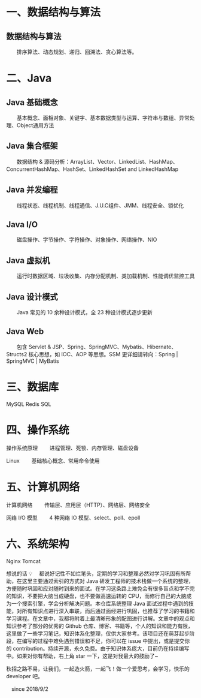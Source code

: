 # 一、数据结构与算法

 ## 数据结构与算法
 　　排序算法、动态规划、递归、回溯法、贪心算法等。

# 二、Java

 ## Java 基础概念
 　　基本概念、面相对象、关键字、基本数据类型与运算、字符串与数组、异常处理、Object通用方法

 ## Java 集合框架
 　　数据结构 & 源码分析：ArrayList、Vector、LinkedList、HashMap、ConcurrentHashMap、HashSet、LinkedHashSet and LinkedHashMap

 ## Java 并发编程
 　　线程状态、线程机制、线程通信、J.U.C组件、JMM、线程安全、锁优化

 ## Java I/O
 　　磁盘操作、字节操作、字符操作、对象操作、网络操作、NIO

 ## Java 虚拟机
 　　运行时数据区域、垃圾收集、内存分配机制、类加载机制、性能调优监控工具

 ## Java 设计模式
 　　Java 常见的 10 余种设计模式，全 23 种设计模式逐步更新

 ## Java Web
 　　包含 Servlet & JSP、Spring、SpringMVC、Mybatis、Hibernate、Structs2 核心思想，如 IOC、AOP 等思想。SSM 更详细请转向：Spring | SpringMVC | MyBatis

 # 三、数据库
 MySQL
 Redis
 SQL
 # 四、操作系统
 操作系统原理
 　　进程管理、死锁、内存管理、磁盘设备

 Linux
 　　基础核心概念、常用命令使用

 # 五、计算机网络
 计算机网络
 　　传输层、应用层（HTTP）、网络层、网络安全

 网络 I/O 模型
 　　4 种网络 IO 模型、select、poll、epoll

 # 六、系统架构
 Nginx
 Tomcat



 想说的话 💡
 　都说好记性不如烂笔头，定期的学习和整理必然对学习巩固有所帮助，在这里主要通过索引的方式对 Java 研发工程师的技术栈做一个系统的整理，方便随时巩固和应对随时到来的面试。在学习这条路上难免会有很多盲点和学不完的知识，不要把大脑当成硬盘，也不要做高速运转的 CPU，而修行自己的大脑成为一个搜索引擎，学会分析解决问题。本仓库系统整理 Java 面试过程中遇到的技能，对所有知识点进行深入串联，而后通过面经进行巩固，也推荐了学习的书籍和学习课程。在文章中，我都将附着上最清晰形象的配图进行讲解。文章中的观点和知识参考了部分的优秀的 Github 仓库、博客、书籍等，个人的知识和能力有限，这里做了一些学习笔记，知识体系化整理，仅供大家参考。该项目还在萌芽起步阶段，在编写的过程中难免遇到错误和不足，你可以在 issue 中提出，或是提交你的 contribution。持续开源，永久免费。由于知识体系庞大，目前仍在持续编写中。如果对你有帮助，右上角 star 一下，这是对我最大的鼓励了~

   秋招之路不易，让我们，一起造火箭，一起飞！做一个爱思考，会学习，快乐的 developer 吧。

 　since 2018/9/2

